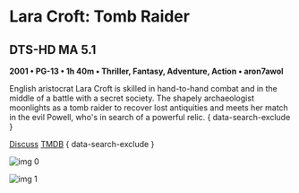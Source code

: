 # Lara Croft: Tomb Raider

## DTS-HD MA 5.1

**2001 • PG-13 • 1h 40m • Thriller, Fantasy, Adventure, Action • aron7awol**

English aristocrat Lara Croft is skilled in hand-to-hand combat and in the middle of a battle with a secret society. The shapely archaeologist moonlights as a tomb raider to recover lost antiquities and meets her match in the evil Powell, who's in search of a powerful relic.
{ data-search-exclude }

[Discuss](https://www.avsforum.com/threads/bass-eq-for-filtered-movies.2995212/post-56788158)  [TMDB](https://www.themoviedb.org/movie/1995)
{ data-search-exclude }

![img 0](https://fanart.tv/fanart/movies/1995/moviethumb/lara-croft-tomb-raider-52076607abda9.jpg)

![img 1](https://i.imgur.com/WuTgKo7.png)

